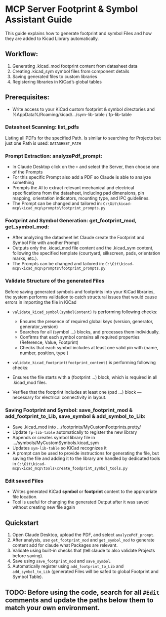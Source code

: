 # MCP Server Footprint & Symbol Assistant Guide

This guide explains how to generate footprint and symbol Files and how they are added to Kicad Library automatically.

## Workflow:
1. Generating .kicad_mod footprint content from datasheet data
2. Creating .kicad_sym symbol files from component details
3. Saving generated files to custom libraries
4. Registering libraries in KiCad’s global tables

## Prerequisites:
- Write access to your KiCad custom footprint & symbol directories and %AppData%/Roaming/kicad/…/sym-lib-table / fp-lib-table

### Datasheet Scanning: list_pdfs
Listing all PDFs for the specified Path. Is similar to searching for Projects but just one Path is used: `DATASHEET_PATH`

### Prompt Extraction: analyzePdf_prompt:
- In Claude Desktop click on the `+` and select the Server, then choose one of the Prompts
- For this specific Prompt also add a PDF so Claude is able to analyze something
- Prompts the AI to extract relevant mechanical and electrical specifications from the datasheet, including pad dimensions, pin mapping, orientation indicators, mounting type, and IPC guidelines.
- The Prompt can be changed and tailored in: `C:\Git\kicad-mcp\kicad_mcp\prompts\footprint_prompts.py`

### Footprint and Symbol Generation: get_footprint_mod, get_symbol_mod:
- After analyzing the datasheet let Claude create the Footprint and Symbol File with another Prompt
- Outputs only the .kicad_mod file content and the .kicad_sym content, following the specified template (courtyard, silkscreen, pads, orientation marks, etc.). 
- The Prompts can be changed and tailored in: `C:\Git\kicad-mcp\kicad_mcp\prompts\footprint_prompts.py`

### Validate Structure of the generated Files
Before saving generated symbols and footprints into your KiCad libraries, the system performs validation to catch structural issues that would cause errors in importing the file in KiCad

- `validate_kicad_symbol(symbolContent)` is performing following checks:
    - Ensures the presence of required global keys (version, generator, generator_version)
    - Searches for all (symbol ...) blocks, and processes them individually.
    - Confirms that each symbol contains all required properties (Reference, Value, Footprint)
    - Checks that each symbol includes at least one valid pin with (name, number, position, type )


- `validate_kicad_footprint(footprint_content)` is performing following checks:
- Ensures the file starts with a (footprint ...) block, which is required in all .kicad_mod files.
- Verifies that the footprint includes at least one (pad ...) block — necessary for electrical connectivity in layout.

### Saving Footprint and Symbol: save_footprint_mod & add_footprint_to_Lib, save_symbol & add_symbol_to_Lib:
- Save .kicad_mod into .../footprints/MyCustomFootprints.pretty/
- Update `fp-lib-table` automatically to register the new library
- Appends or creates symbol library file in .../symbols/MyCustomSymbols.kicad_sym
- Updates `sym-lib-table` so KiCad recognizes it
- A prompt can be used to provide instructions for generating the file, but saving the file and adding it to the library are handled by dedicated tools in `C:\Git\kicad-mcp\kicad_mcp\tools\create_foodprint_symbol_tools.py`


### Edit saved Files 
- Writes generated KiCad **symbol** or **footprint** content to the appropriate file location.
- Tool is useful for changing the generated Output after it was saved without creating new file again


## Quickstart
1. Open Claude Desktop, upload the PDF, and select `analyzePdf_prompt`.
2. After analysis, use `get_footprint_mod` and `get_symbol_mod` to generate content add for claude what Packages are relevant.
3. Validate using built-in checks that (tell claude to also validate Projects before saving).
4. Save using `save_footprint_mod` and `save_symbol`.
5. Automatically register using `add_footprint_to_Lib` and `add_symbol_to_Lib` (generated Files will be safed to global Footprint and Symbol Table).



## TODO: Before using the code, search for all `#Edit` comments and update the paths below them to match your own environment.


